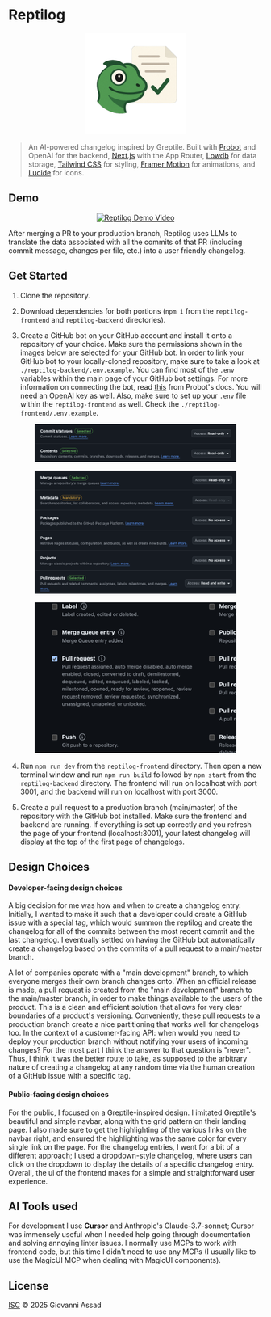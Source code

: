# Reptilog

<p align="center">
  <img src="./reptilog-icon.png" alt="Reptilog Logo" width="200"/>
</p>

> An AI-powered changelog inspired by Greptile. Built with [Probot](https://github.com/probot/probot) and OpenAI for the backend, [Next.js](https://nextjs.org/) with the App Router, [Lowdb](https://github.com/typicode/lowdb) for data storage, [Tailwind CSS](https://tailwindcss.com/) for styling, [Framer Motion](https://www.framer.com/motion/) for animations, and [Lucide](https://lucide.dev/) for icons.

## Demo

<div align="center">
  <a href="https://www.youtube.com/watch?v=VwZVTnq4_Sc" target="_blank">
    <img src="https://img.youtube.com/vi/VwZVTnq4_Sc/maxresdefault.jpg" alt="Reptilog Demo Video" width="600" />
  </a>
</div>

After merging a PR to your production branch, Reptilog uses LLMs to translate the data associated with all the commits of that PR (including commit message, changes per file, etc.) into a user friendly changelog.

## Get Started

1. Clone the repository.

2. Download dependencies for both portions (`npm i` from the `reptilog-frontend` and `reptilog-backend` directories).

3. Create a GitHub bot on your GitHub account and install it onto a repository of your choice. Make sure the permissions shown in the images below are selected for your GitHub bot. In order to link your GitHub bot to your locally-cloned repository, make sure to take a look at `./reptilog-backend/.env.example`. You can find most of the `.env` variables within the main page of your GitHub bot settings. For more information on connecting the bot, read [this](https://probot.github.io/docs/development/#manually-configuring-a-github-app) from Probot's docs. You will need an [OpenAI](https://platform.openai.com/docs/overview) key as well. Also, make sure to set up your `.env` file within the `reptilog-frontend` as well. Check the `./reptilog-frontend/.env.example`.

<div align="center">
  <p>
    <img src="./reptilog-frontend/public/bot_permissions1.png" alt="Bot Permission Set 1" width="400"/>
  </p>
  
  <p>
    <img src="./reptilog-frontend/public/bot_permissions2.png" alt="Bot Permission Set 2" width="400"/>
  </p>
  
  <p>
    <img src="./reptilog-frontend/public/bot_permissions3.png" alt="Bot Permission Set 3" width="400"/>
  </p>
</div>

4. Run `npm run dev` from the `reptilog-frontend` directory. Then open a new terminal window and run `npm run build` followed by `npm start` from the `reptilog-backend` directory. The frontend will run on localhost with port 3001, and the backend will run on localhost with port 3000.

5. Create a pull request to a production branch (main/master) of the repository with the GitHub bot installed. Make sure the frontend and backend are running. If everything is set up correctly and you refresh the page of your frontend (localhost:3001), your latest changelog will display at the top of the first page of changelogs.

## Design Choices
#### Developer-facing design choices
A big decision for me was how and when to create a changelog entry. Initially, I wanted to make it such that a developer could create a GitHub issue with a special tag, which would summon the reptilog and create the changelog for all of the commits between the most recent commit and the last changelog. I eventually settled on having the GitHub bot automatically create a changelog based on the commits of a pull request to a main/master branch. 

A lot of companies operate with a "main development" branch, to which everyone merges their own branch changes onto. When an official release is made, a pull request is created from the "main development" branch to the main/master branch, in order to make things available to the users of the product. This is a clean and efficient solution that allows for very clear boundaries of a product's versioning. Conveniently, these pull requests to a production branch create a nice partitioning that works well for changelogs too. In the context of a customer-facing API: when would you need to deploy your production branch without notifying your users of incoming changes? For the most part I think the answer to that question is "never". Thus, I think it was the better route to take, as supposed to the arbitrary nature of creating a changelog at any random time via the human creation of a GitHub issue with a specific tag.

#### Public-facing design choices
For the public, I focused on a Greptile-inspired design. I imitated Greptile's beautiful and simple navbar, along with the grid pattern on their landing page. I also made sure to get the highlighting of the various links on the navbar right, and ensured the highlighting was the same color for every single link on the page. For the changelog entries, I went for a bit of a different approach; I used a dropdown-style changelog, where users can click on the dropdown to display the details of a specific changelog entry. Overall, the ui of the frontend makes for a simple and straightforward user experience.

## AI Tools used
For development I use **Cursor** and Anthropic's Claude-3.7-sonnet; Cursor was immensely useful when I needed help going through documentation and solving annoying linter issues. I normally use MCPs to work with frontend code, but this time I didn't need to use any MCPs (I usually like to use the MagicUI MCP when dealing with MagicUI components).

## License

[ISC](LICENSE) © 2025 Giovanni Assad
